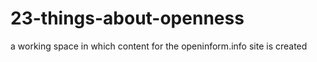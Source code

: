 # 23-things-about-openness
a working space in which content for the openinform.info site is created 
